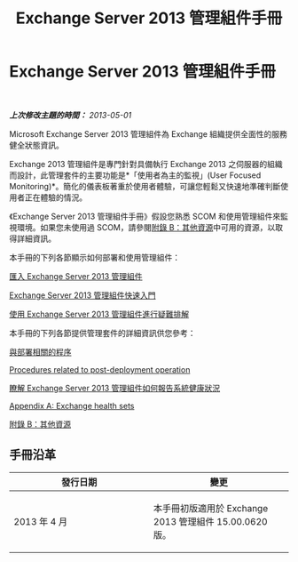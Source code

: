 ﻿---
title: Exchange Server 2013 管理組件手冊
TOCTitle: '@NoTitle'
ms:assetid: 5e3d40c1-9230-467e-be80-633407078468
ms:mtpsurl: https://technet.microsoft.com/zh-tw/library/Ee758046(v=EXCHG.150)
ms:contentKeyID: 53276425
ms.date: 08/29/2014
mtps_version: v=EXCHG.150
ms.translationtype: HT
---

# Exchange Server 2013 管理組件手冊

 

_**上次修改主題的時間：** 2013-05-01_

Microsoft Exchange Server 2013 管理組件為 Exchange 組織提供全面性的服務健全狀態資訊。

Exchange 2013 管理組件是專門針對具備執行 Exchange 2013 之伺服器的組織而設計，此管理套件的主要功能是*「使用者為主的監視」(User Focused Monitoring)*。簡化的儀表板著重於使用者體驗，可讓您輕鬆又快速地準確判斷使用者正在體驗的情況。

《Exchange Server 2013 管理組件手冊》假設您熟悉 SCOM 和使用管理組件來監視環境。如果您未使用過 SCOM，請參閱[附錄 B：其他資源](appendix-b-additional-resources.md)中可用的資源，以取得詳細資訊。

本手冊的下列各節顯示如何部署和使用管理組件：

[匯入 Exchange Server 2013 管理組件](import-the-exchange-server-2013-management-pack.md)

[Exchange Server 2013 管理組件快速入門](getting-started-with-exchange-server-2013-management-pack.md)

[使用 Exchange Server 2013 管理組件進行疑難排解](using-the-exchange-server-2013-management-pack-for-troubleshooting.md)

本手冊的下列各節提供管理套件的詳細資訊供您參考：

[與部署相關的程序](procedures-related-to-deployment.md)

[Procedures related to post-deployment operation](procedures-related-to-post-deployment-operation.md)

[瞭解 Exchange Server 2013 管理組件如何報告系統健康狀況](understanding-how-exchange-server-2013-management-pack-reports-system-health.md)

[Appendix A: Exchange health sets](appendix-a-exchange-health-sets.md)

[附錄 B：其他資源](appendix-b-additional-resources.md)

## 手冊沿革


<table>
<colgroup>
<col style="width: 50%" />
<col style="width: 50%" />
</colgroup>
<thead>
<tr class="header">
<th>發行日期</th>
<th>變更</th>
</tr>
</thead>
<tbody>
<tr class="odd">
<td><p>2013 年 4 月</p></td>
<td><p>本手冊初版適用於 Exchange 2013 管理組件 15.00.0620 版。</p></td>
</tr>
</tbody>
</table>


